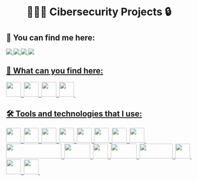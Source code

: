 

<div id="header" align="center">
  <h1>👨🏻‍💻 Cibersecurity Projects 🔒</h1>
</div>

<h2>🔎 You can find me here: </h2>
<div>
  <a href="https://www.linkedin.com/in/jaime-lópez-gastaca/">
    <img src="https://img.shields.io/badge/-Linkedin-blue?style=for-the-badge&logo=linkedin"/>
  <a href="https://www.hackthebox.com/home/users/profile/784801">
    <img src="https://img.shields.io/badge/-Hack%20the%20box-black?style=for-the-badge&logo=hackthebox"/>
  <a href="https://twitter.com/Kermit96_">
    <img src="https://img.shields.io/badge/-Twitter-blue?style=for-the-badge&logo=twitter"/>
  <a href="https://discord.gg/8CUvgMxrW5">
    <img src="https://img.shields.io/badge/-discord-white?style=for-the-badge&logo=discord"/>
</div>

<h2>🔭 What can you find here: </h2>
<div>
  <a href="https://github.com/KermitPurple96/scripts/tree/main/Python">
    <img src="https://upload.wikimedia.org/wikipedia/commons/1/1f/Python_logo_01.svg" width="40" height="40"/>&nbsp;
  <a href="https://upload.wikimedia.org/wikipedia/commons/4/4b/Bash_Logo_Colored.svg">
    <img src="https://upload.wikimedia.org/wikipedia/commons/4/4b/Bash_Logo_Colored.svg" width="40" height="40"/>&nbsp;
  <a href="https://github.com/KermitPurple96/config">
    <img src="https://upload.wikimedia.org/wikipedia/commons/4/45/Parrot_Logo.png" width="40" height="40"/>&nbsp;
  <a href="https://github.com/KermitPurple96/Flipper-zero-bad-USB">
    <img src="https://cdn.flipperzero.one/qFlipper_macOS_256px_ugly.png"width="40" height="40"/>&nbsp;
</div>

<h2>🛠 Tools and technologies that I use: </h2>
<div>
  <img src="https://upload.wikimedia.org/wikipedia/commons/1/1f/Python_logo_01.svg" width="40" height="40"/>&nbsp;
  <img src="https://upload.wikimedia.org/wikipedia/commons/4/4b/Bash_Logo_Colored.svg" width="40" height="40"/>&nbsp;
  <img src="https://github.com/KermitPurple96/trash/blob/main/linux%20(1).png" width="40" height="40"/>&nbsp;
  <img src="https://upload.wikimedia.org/wikipedia/commons/6/61/HTML5_logo_and_wordmark.svg" width="40" height="40"/>&nbsp;
  <img src="https://upload.wikimedia.org/wikipedia/commons/d/d5/CSS3_logo_and_wordmark.svg" width="40" height="40"/>&nbsp;
  <img src="https://upload.wikimedia.org/wikipedia/commons/3/3b/Javascript_Logo.png" width="40" height="40"/>&nbsp;
  <img src="https://upload.wikimedia.org/wikipedia/commons/9/9a/Visual_Studio_Code_1.35_icon.svg" width="40" height="40"/>&nbsp;
  <img src="https://upload.wikimedia.org/wikipedia/commons/3/39/Kubernetes_logo_without_workmark.svg" width="40" height="40"/>&nbsp;
  <img src="https://upload.wikimedia.org/wikipedia/commons/4/4e/Docker_%28container_engine%29_logo.svg" width="150" height="40"/>&nbsp;
  <img src="https://upload.wikimedia.org/wikipedia/commons/2/27/PHP-logo.svg" width="70" height="40"/>&nbsp;
  <img src="https://upload.wikimedia.org/wikipedia/commons/5/5a/Vmware_workstation_16_icon.svg" width="40" height="40"/>&nbsp;
  <img src="https://upload.wikimedia.org/wikipedia/commons/a/a8/Apache_HTTP_Server_Logo_%282016%29.svg" width="70" height="40"/>&nbsp;
  <img src="https://miro.medium.com/max/640/1*0G5zu7CnXdMT9pGbYUTQLQ.webp" width="90" height="40"/>&nbsp;
  <img src="" width="40" height="40"/>&nbsp;
  <img src="" width="40" height="40"/>&nbsp;
  <img src="https://github.com/KermitPurple96/trash/blob/main/xmap.png" width="40" height="40"/>&nbsp;
</div>
